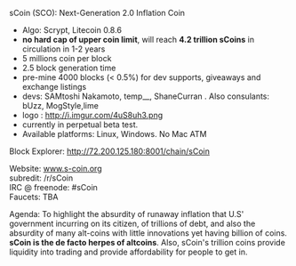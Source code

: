 sCoin (SCO): Next-Generation 2.0 Inflation Coin  
- Algo: Scrypt, Litecoin 0.8.6  
- **no hard cap of upper coin limit**, will reach **4.2 trillion sCoins** in circulation in 1-2 years  
- 5 millions coin per block  
- 2.5 block generation time   
- pre-mine 4000 blocks (< 0.5%) for dev supports, giveaways and exchange listings  
- devs: SAMtoshi Nakamoto, temp__, ShaneCurran . Also consulants: bUzz, MogStyle,lime  
- logo : http://i.imgur.com/4uS8uh3.png  
- currently in perpetual beta test.  
- Available platforms: Linux, Windows. No Mac ATM  

Block Explorer: http://72.200.125.180:8001/chain/sCoin  

Website: www.s-coin.org  
subredit: /r/sCoin  
IRC @ freenode: #sCoin  
Faucets: TBA  

Agenda: To highlight the absurdity of runaway inflation that U.S' government incurring on its citizen, of trillions of debt, and also the absurdity of many alt-coins with little innovations yet having billion of coins. **sCoin is the de facto herpes of altcoins**. Also, sCoin's trillion coins provide liquidity into trading and provide affordability for people to get in. 
 
